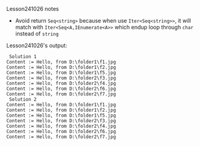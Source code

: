 
Lesson241026 notes
- Avoid return `Seq<string>` because when use `Iter<Seq<string>>`, it will match with `Iter<Seq<A,IEnumerate<A>>` which endup loop through `char` instead of `string`

Lesson241026's output:

```console
 Solution 1
Content := Hello, from D:\folder1\f1.jpg
Content := Hello, from D:\folder1\f2.jpg
Content := Hello, from D:\folder1\f5.jpg
Content := Hello, from D:\folder2\f3.jpg
Content := Hello, from D:\folder2\f4.jpg
Content := Hello, from D:\folder2\f6.jpg
Content := Hello, from D:\folder2\f7.jpg
 Solution 2
Content := Hello, from D:\folder1\f1.jpg
Content := Hello, from D:\folder1\f2.jpg
Content := Hello, from D:\folder1\f5.jpg
Content := Hello, from D:\folder2\f3.jpg
Content := Hello, from D:\folder2\f4.jpg
Content := Hello, from D:\folder2\f6.jpg
Content := Hello, from D:\folder2\f7.jpg
```